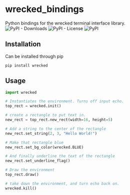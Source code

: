 # wrecked_bindings
Python bindings for the wrecked terminal interface library.<br/>
![PyPI - Downloads](https://img.shields.io/pypi/dw/wrecked?style=flat-square)
![PyPI - License](https://img.shields.io/pypi/l/wrecked?style=flat-square)
![PyPI](https://img.shields.io/pypi/v/wrecked?style=flat-square)

## Installation
Can be installed through pip
```
pip install wrecked
```

## Usage
```python
import wrecked

# Instantiates the environment. Turns off input echo.
top_rect = wrecked.init()

# create a rectangle to put text in.
new_rect = top_rect.new_rect(width=16, height=5)

# Add a string to the center of the rectangle
new_rect.set_string(2, 3, "Hello World!")

# Make that rectangle blue
new_rect.set_bg_color(wrecked.BLUE)

# And finally underline the text of the rectangle
new_rect.set_underline_flag()

# Draw the environment
top_rect.draw()

# take down the environment, and turn echo back on.
wrecked.kill()
```
